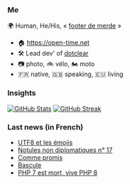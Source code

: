 ### Me

🌍 Human, He/His, « [footer de merde](https://open-time.net/post/2013/07/17/La-veritable-histoire-du-Footer-de-merde-) » 
* 🏠 https://open-time.net 
* 🛠️ Lead dev' of [dotclear](https://git.dotclear.org/dev/dotclear)
* 📷 photo, 🚲 vélo, 🏍️ moto 
* 🇫🇷 native, 🇬🇧 speaking, 🇪🇺 living

### Insights

[![GitHub Stats](https://github-readme-stats.vercel.app/api?username=franck-paul)](https://github.com/franck-paul)
[![GitHub Streak](https://github-readme-streak-stats.herokuapp.com?user=franck-paul)](https://git.io/streak-stats)

### Last news (in French)

<!-- BLOG-POST-LIST:START -->
- [UTF8 et les émojis](https://open-time.net/post/2023/01/03/UTF8-et-les-emojis)
- [Notules non diplomatiques n° 17](https://open-time.net/post/2023/01/02/Notules-non-diplomatiques-n-17)
- [Comme promis](https://open-time.net/post/2023/01/01/Comme-promis)
- [Bascule](https://open-time.net/post/2022/12/31/Bascule)
- [PHP 7 est mort, vive PHP 8](https://open-time.net/post/2022/12/30/PHP-7-est-mort-vive-PHP-8)
<!-- BLOG-POST-LIST:END -->
